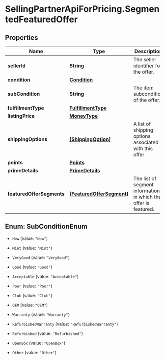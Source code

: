 # SellingPartnerApiForPricing.SegmentedFeaturedOffer

## Properties

Name | Type | Description | Notes
------------ | ------------- | ------------- | -------------
**sellerId** | **String** | The seller identifier for the offer. | 
**condition** | [**Condition**](Condition.md) |  | 
**subCondition** | **String** | The item subcondition of the offer. | [optional] 
**fulfillmentType** | [**FulfillmentType**](FulfillmentType.md) |  | 
**listingPrice** | [**MoneyType**](MoneyType.md) |  | 
**shippingOptions** | [**[ShippingOption]**](ShippingOption.md) | A list of shipping options associated with this offer | [optional] 
**points** | [**Points**](Points.md) |  | [optional] 
**primeDetails** | [**PrimeDetails**](PrimeDetails.md) |  | [optional] 
**featuredOfferSegments** | [**[FeaturedOfferSegment]**](FeaturedOfferSegment.md) | The list of segment information in which the offer is featured. | 



## Enum: SubConditionEnum


* `New` (value: `"New"`)

* `Mint` (value: `"Mint"`)

* `VeryGood` (value: `"VeryGood"`)

* `Good` (value: `"Good"`)

* `Acceptable` (value: `"Acceptable"`)

* `Poor` (value: `"Poor"`)

* `Club` (value: `"Club"`)

* `OEM` (value: `"OEM"`)

* `Warranty` (value: `"Warranty"`)

* `RefurbishedWarranty` (value: `"RefurbishedWarranty"`)

* `Refurbished` (value: `"Refurbished"`)

* `OpenBox` (value: `"OpenBox"`)

* `Other` (value: `"Other"`)




